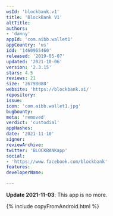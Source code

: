 ```yaml
---
wsId: 'blockbank.v1'
title: 'BlockBank V1'
altTitle: 
authors:
- 'danny'
appId: 'com.aibb.wallet1'
appCountry: 'us'
idd: '1460965460'
released: '2019-05-07'
updated: '2021-10-06'
version: '2.3.15'
stars: 4.5
reviews: 21
size: '26798080'
website: 'https://blockbank.ai/'
repository: 
issue: 
icon: 'com.aibb.wallet1.jpg'
bugbounty: 
meta: 'removed'
verdict: 'custodial'
appHashes: 
date: '2021-11-10'
signer: 
reviewArchive: 
twitter: 'BLOCKBANKapp'
social:
- 'https://www.facebook.com/blockbank'
features: 
developerName: 

---
```


**Update 2021-11-03**: This app is no more.

{% include copyFromAndroid.html %}
